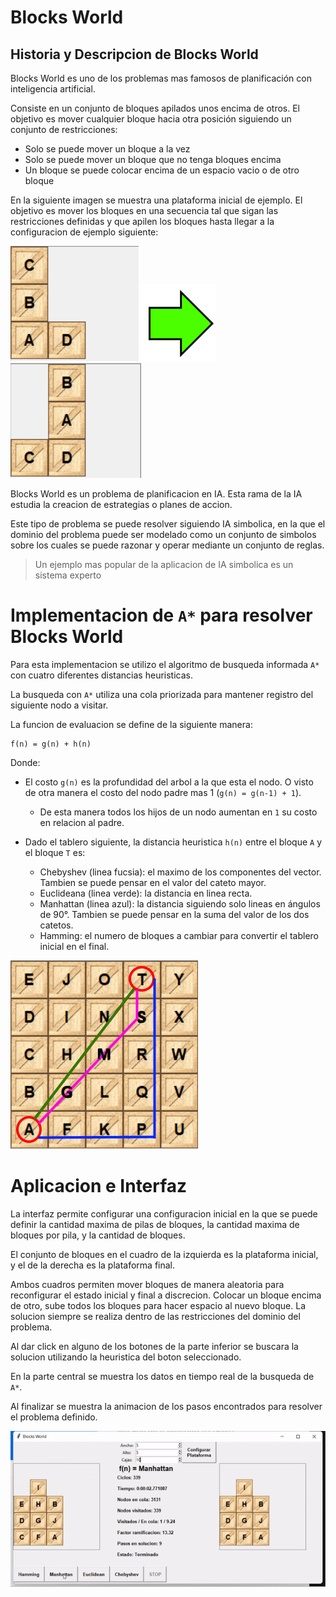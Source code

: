 # Blocks World

## Historia y Descripcion de Blocks World

Blocks World es uno de los problemas mas famosos de planificación con inteligencia artificial. 

Consiste en un conjunto de bloques apilados unos encima de otros. El objetivo es mover cualquier bloque hacia otra posición siguiendo un conjunto de restricciones:

- Solo se puede mover un bloque a la vez
- Solo se puede mover un bloque que no tenga bloques encima
- Un bloque se puede colocar encima de un espacio vacio o de otro bloque

En la siguiente imagen se muestra una plataforma inicial de ejemplo.
El objetivo es mover los bloques en una secuencia tal que sigan las restricciones definidas y que apilen los bloques hasta llegar a la configuracion de ejemplo siguiente:

![Plataforma Inicial](readme/plataforma-inicial.png)
![](readme/flecha-derecha.png)
![Plataforma Final](readme/plataforma-final.png)

Blocks World es un problema de planificacion en IA. Esta rama de la IA estudia la creacion de estrategias o planes de accion. 

Este tipo de problema se puede resolver siguiendo IA simbolica, en la que el dominio del problema puede ser modelado como un conjunto de simbolos sobre los cuales se puede razonar y operar mediante un conjunto de reglas.

> Un ejemplo mas popular de la aplicacion de IA simbolica es un sistema experto


# Implementacion de `A*` para resolver Blocks World

Para esta implementacion se utilizo el algoritmo de busqueda informada `A*` con cuatro diferentes distancias heuristicas.

La busqueda con `A*` utiliza una cola priorizada para mantener registro del siguiente nodo a visitar. 

La funcion de evaluacion se define de la siguiente manera:

```
f(n) = g(n) + h(n)
```
Donde:

- El costo `g(n)` es la profundidad del arbol a la que esta el nodo. O visto de otra manera el costo del nodo padre mas 1 (`g(n) = g(n-1) + 1`). 
    - De esta manera todos los hijos de un nodo aumentan en `1` su costo en relacion al padre.

- Dado el tablero siguiente, la distancia heuristica `h(n)` entre el bloque `A` y el bloque `T` es:
    - Chebyshev (linea fucsia): el maximo de los componentes del vector. Tambien se puede pensar en el valor del cateto mayor.
    - Euclideana (linea verde): la distancia en linea recta.
    - Manhattan (linea azul): la distancia siguiendo solo lineas en ángulos de 90°. Tambien se puede pensar en la suma del valor de los dos catetos.
    - Hamming: el numero de bloques a cambiar para convertir el tablero inicial en el final.

![](readme/distancias-heuristicas.png)


# Aplicacion e Interfaz

La interfaz permite configurar una configuracion inicial en la que se puede definir la cantidad maxima de pilas de bloques, la cantidad maxima de bloques por pila, y la cantidad de bloques.

El conjunto de bloques en el cuadro de la izquierda es la plataforma inicial, y el de la derecha es la plataforma final. 

Ambos cuadros permiten mover bloques de manera aleatoria para reconfigurar el estado inicial y final a discrecion. Colocar un bloque encima de otro, sube todos los bloques para hacer espacio al nuevo bloque. La solucion siempre se realiza dentro de las restricciones del dominio del problema.

Al dar click en alguno de los botones de la parte inferior se buscara la solucion utilizando la heuristica del boton seleccionado. 

En la parte central se muestra los datos en tiempo real de la busqueda de `A*`.

Al finalizar se muestra la animacion de los pasos encontrados para resolver el problema definido.

![](readme/blocks-world-demo.gif)
